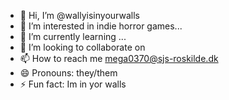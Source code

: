 - 👋 Hi, I’m @wallyisinyourwalls
- 👀 I’m interested in indie horror games...
- 🌱 I’m currently learning ...
- 💞️ I’m looking to collaborate on 
- 📫 How to reach me 
mega0370@sjs-roskilde.dk
- 😄 Pronouns: they/them
- ⚡ Fun fact: Im in yor walls

<!---
wallyisinyourwalls/wallyisinyourwalls is a ✨ special ✨ repository because its `README.md` (this file) appears on your GitHub profile.
You can click the Preview link to take a look at your changes.
--->
